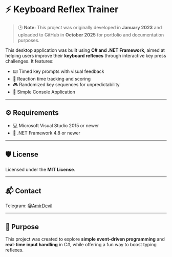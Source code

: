 # ⚡ Keyboard Reflex Trainer

> 🕒 **Note:** This project was originally developed in **January 2023** and uploaded to GitHub in **October 2025** for portfolio and documentation purposes.

This desktop application was built using **C# and .NET Framework**, aimed at helping users improve their **keyboard reflexes** through interactive key press challenges. It features:

- ⌨️ Timed key prompts with visual feedback  
- 🧠 Reaction time tracking and scoring  
- 🎮 Randomized key sequences for unpredictability  
- 🎨 Simple Console Application

---

## ⚙️ Requirements

- 💻 Microsoft Visual Studio 2015 or newer  
- 🧩 .NET Framework 4.8 or newer

---

## 🛡️ License

Licensed under the **MIT License**.

---

## 📬 Contact

Telegram: [@AmirDevil](https://t.me/AmirDevil)

---

## 🚀 Purpose

This project was created to explore **simple event-driven programming** and **real-time input handling** in C#, while offering a fun way to boost typing reflexes.
